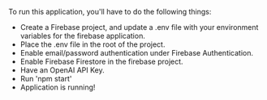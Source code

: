 To run this application, you'll have to do the following things:

- Create a Firebase project, and update a .env file with your environment variables for the firebase application.
- Place the .env file in the root of the project.
- Enable email/password authentication under Firebase Authentication.
- Enable Firebase Firestore in the firebase project.
- Have an OpenAI API Key.
- Run 'npm start'
- Application is running!
